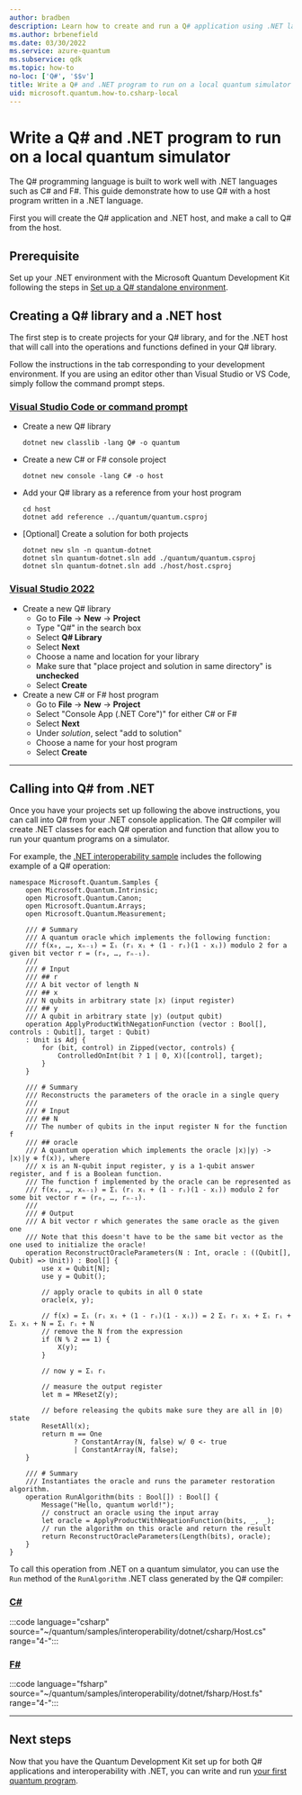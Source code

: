 ```yaml
---
author: bradben
description: Learn how to create and run a Q# application using .NET languages on a local quantum simulator. Q# is built to work well with .NET languages such as C# and F#.
ms.author: brbenefield
ms.date: 03/30/2022
ms.service: azure-quantum
ms.subservice: qdk
ms.topic: how-to
no-loc: ['Q#', '$$v']
title: Write a Q# and .NET program to run on a local quantum simulator
uid: microsoft.quantum.how-to.csharp-local
---
```


# Write a Q# and .NET program to run on a local quantum simulator

The Q# programming language is built to work well with .NET languages such as C# and F#. This guide demonstrate how to use Q# with a host program written in a .NET language.

First you will create the Q# application and .NET host, and make a call to Q# from the host.

## Prerequisite

Set up your .NET environment with the Microsoft Quantum Development Kit following the steps in [Set up a Q# standalone environment](xref:microsoft.quantum.install-qdk.overview.standalone#q-and-other-ides).

## Creating a Q# library and a .NET host

The first step is to create projects for your Q# library, and for the .NET host that will call into the operations and functions defined in your Q# library.

Follow the instructions in the tab corresponding to your development environment.
If you are using an editor other than Visual Studio or VS Code, simply follow the command prompt steps.

### [Visual Studio Code or command prompt](#tab/tabid-cmdline)

- Create a new Q# library

  ```dotnetcli
  dotnet new classlib -lang Q# -o quantum
  ```

- Create a new C# or F# console project

  ```dotnetcli
  dotnet new console -lang C# -o host  
  ```

- Add your Q# library as a reference from your host program

  ```dotnetcli
  cd host
  dotnet add reference ../quantum/quantum.csproj
  ```

- [Optional] Create a solution for both projects

  ```dotnetcli
  dotnet new sln -n quantum-dotnet
  dotnet sln quantum-dotnet.sln add ./quantum/quantum.csproj
  dotnet sln quantum-dotnet.sln add ./host/host.csproj
  ```

### [Visual Studio 2022](#tab/tabid-vs2022)

- Create a new Q# library
  - Go to **File** -> **New** -> **Project**
  - Type "Q#" in the search box
  - Select **Q# Library**
  - Select **Next**
  - Choose a name and location for your library
  - Make sure that "place project and solution in same directory" is **unchecked**
  - Select **Create**
- Create a new C# or F# host program
  - Go to **File** → **New** → **Project**
  - Select "Console App (.NET Core")" for either C# or F#
  - Select **Next**
  - Under *solution*, select "add to solution"
  - Choose a name for your host program
  - Select **Create**

***

## Calling into Q# from .NET

Once you have your projects set up following the above instructions, you can call into Q# from your .NET console application.
The Q# compiler will create .NET classes for each Q# operation and function that allow you to run your quantum programs on a simulator.

For example, the [.NET interoperability sample](https://github.com/microsoft/Quantum/tree/main/samples/interoperability/dotnet) includes the following example of a Q# operation:

```qsharp
namespace Microsoft.Quantum.Samples {
    open Microsoft.Quantum.Intrinsic;
    open Microsoft.Quantum.Canon;
    open Microsoft.Quantum.Arrays;
    open Microsoft.Quantum.Measurement;

    /// # Summary
    /// A quantum oracle which implements the following function:
    /// f(x₀, …, xₙ₋₁) = Σᵢ (rᵢ xᵢ + (1 - rᵢ)(1 - xᵢ)) modulo 2 for a given bit vector r = (r₀, …, rₙ₋₁).
    ///
    /// # Input
    /// ## r
    /// A bit vector of length N
    /// ## x
    /// N qubits in arbitrary state |x⟩ (input register)
    /// ## y
    /// A qubit in arbitrary state |y⟩ (output qubit)
    operation ApplyProductWithNegationFunction (vector : Bool[], controls : Qubit[], target : Qubit)
    : Unit is Adj {
        for (bit, control) in Zipped(vector, controls) {
            ControlledOnInt(bit ? 1 | 0, X)([control], target);
        }
    }

    /// # Summary
    /// Reconstructs the parameters of the oracle in a single query
    ///
    /// # Input
    /// ## N
    /// The number of qubits in the input register N for the function f
    /// ## oracle
    /// A quantum operation which implements the oracle |x⟩|y⟩ -> |x⟩|y ⊕ f(x)⟩, where
    /// x is an N-qubit input register, y is a 1-qubit answer register, and f is a Boolean function.
    /// The function f implemented by the oracle can be represented as
    /// f(x₀, …, xₙ₋₁) = Σᵢ (rᵢ xᵢ + (1 - rᵢ)(1 - xᵢ)) modulo 2 for some bit vector r = (r₀, …, rₙ₋₁).
    ///
    /// # Output
    /// A bit vector r which generates the same oracle as the given one
    /// Note that this doesn't have to be the same bit vector as the one used to initialize the oracle!
    operation ReconstructOracleParameters(N : Int, oracle : ((Qubit[], Qubit) => Unit)) : Bool[] {
        use x = Qubit[N];
        use y = Qubit();

        // apply oracle to qubits in all 0 state
        oracle(x, y);

        // f(x) = Σᵢ (rᵢ xᵢ + (1 - rᵢ)(1 - xᵢ)) = 2 Σᵢ rᵢ xᵢ + Σᵢ rᵢ + Σᵢ xᵢ + N = Σᵢ rᵢ + N
        // remove the N from the expression
        if (N % 2 == 1) {
            X(y);
        }

        // now y = Σᵢ rᵢ

        // measure the output register
        let m = MResetZ(y);

        // before releasing the qubits make sure they are all in |0⟩ state
        ResetAll(x);
        return m == One
                ? ConstantArray(N, false) w/ 0 <- true
                | ConstantArray(N, false);
    }

    /// # Summary
    /// Instantiates the oracle and runs the parameter restoration algorithm.
    operation RunAlgorithm(bits : Bool[]) : Bool[] {
        Message("Hello, quantum world!");
        // construct an oracle using the input array
        let oracle = ApplyProductWithNegationFunction(bits, _, _);
        // run the algorithm on this oracle and return the result
        return ReconstructOracleParameters(Length(bits), oracle);
    }
}
```

To call this operation from .NET on a quantum simulator, you can use the `Run` method of the `RunAlgorithm` .NET class generated by the Q# compiler:

### [C#](#tab/tabid-csharp)

:::code language="csharp" source="~/quantum/samples/interoperability/dotnet/csharp/Host.cs" range="4-":::

### [F#](#tab/tabid-fsharp)

:::code language="fsharp" source="~/quantum/samples/interoperability/dotnet/fsharp/Host.fs" range="4-":::

***

## Next steps

Now that you have the Quantum Development Kit set up for both Q# applications and interoperability with .NET, you can write and run [your first quantum program](xref:microsoft.quantum.tutorial-qdk.random-number).